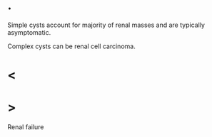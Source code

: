 # .

Simple cysts account for majority of renal masses and are typically asymptomatic.

Complex cysts can be renal cell carcinoma.

# <

# >

Renal failure
